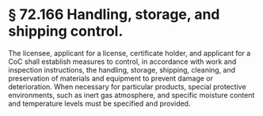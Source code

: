 # § 72.166   Handling, storage, and shipping control.

The licensee, applicant for a license, certificate holder, and applicant for a CoC shall establish measures to control, in accordance with work and inspection instructions, the handling, storage, shipping, cleaning, and preservation of materials and equipment to prevent damage or deterioration. When necessary for particular products, special protective environments, such as inert gas atmosphere, and specific moisture content and temperature levels must be specified and provided.





